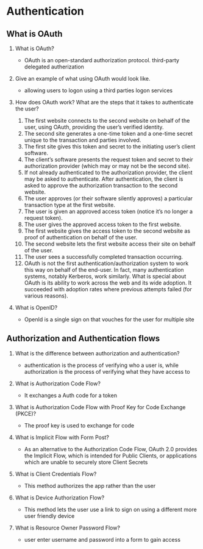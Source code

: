 # Authentication

## What is OAuth

1. What is OAuth?
    * OAuth is an open-standard authorization protocol. third-party delegated autherization

1. Give an example of what using OAuth would look like.
    * allowing users to logon using a third parties logon services

1. How does OAuth work? What are the steps that it takes to authenticate the user?
    1. The first website connects to the second website on behalf of the user, using OAuth, providing the user’s verified identity.
    1. The second site generates a one-time token and a one-time secret unique to the transaction and parties involved.
    1. The first site gives this token and secret to the initiating user’s client software.
    1. The client’s software presents the request token and secret to their authorization provider (which may or may not be the second site).
    1. If not already authenticated to the authorization provider, the client may be asked to authenticate. After authentication, the client is asked to approve the authorization transaction to the second website.
    1. The user approves (or their software silently approves) a particular transaction type at the first website.
    1. The user is given an approved access token (notice it’s no longer a request token).
    1. The user gives the approved access token to the first website.
    1. The first website gives the access token to the second website as proof of authentication on behalf of the user.
    1. The second website lets the first website access their site on behalf of the user.
    1. The user sees a successfully completed transaction occurring.
    1. OAuth is not the first authentication/authorization system to work this way on behalf of the end-user. In fact, many authentication systems, notably Kerberos, work similarly. What is special about OAuth is its ability to work across the web and its wide adoption. It succeeded with adoption rates where previous attempts failed (for various reasons).
    <!-- credit Roger Grimes and Josh Fruhinger -->

1. What is OpenID?
    * OpenId is a single sign on that vouches for the user for multiple site

## Authorization and Authentication flows

1. What is the difference between authorization and authentication?
    * authentication is the process of verifying who a user is, while authorization is the process of verifying what they have access to

1. What is Authorization Code Flow?
    * It exchanges a Auth code for a token

1. What is Authorization Code Flow with Proof Key for Code Exchange (PKCE)?
    * The proof key is used to exchange for code

1. What is Implicit Flow with Form Post?
    * As an alternative to the Authorization Code Flow, OAuth 2.0 provides the Implicit Flow, which is intended for Public Clients, or applications which are unable to securely store Client Secrets

1. What is Client Credentials Flow?
    * This method authorizes the app rather than the user

1. What is Device Authorization Flow?
    * This method lets the user use a link to sign on using a different more user friendly device

1. What is Resource Owner Password Flow?
    * user enter username and password into a form to gain access
